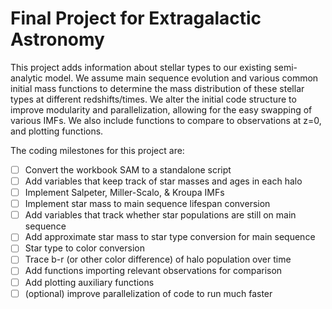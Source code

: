 # Final Project for Extragalactic Astronomy
This project adds information about stellar types to our existing semi-analytic model. We assume main sequence evolution and various common initial mass functions to determine the mass distribution of these stellar types at different redshifts/times. We alter the initial code structure to improve modularity and parallelization, allowing for the easy swapping of various IMFs. We also include functions to compare to observations at z=0, and plotting functions.

The coding milestones for this project are:
- [ ] Convert the workbook SAM to a standalone script
- [ ] Add variables that keep track of star masses and ages in each halo
- [ ] Implement Salpeter, Miller-Scalo, & Kroupa IMFs
- [ ] Implement star mass to main sequence lifespan conversion
- [ ] Add variables that track whether star populations are still on main sequence
- [ ] Add approximate star mass to star type conversion for main sequence
- [ ] Star type to color conversion
- [ ] Trace b-r (or other color difference) of halo population over time
- [ ] Add functions importing relevant observations for comparison
- [ ] Add plotting auxiliary functions
- [ ] (optional) improve parallelization of code to run much faster
